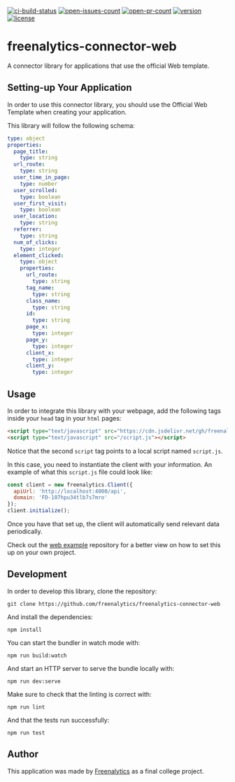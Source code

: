 [![ci-build-status](https://img.shields.io/github/workflow/status/freenalytics/freenalytics-connector-web/On%20Push%20%28Master%29?logo=github&label=CI)](https://github.com/freenalytics/freenalytics-connector-web)
[![open-issues-count](https://img.shields.io/github/issues-raw/freenalytics/freenalytics-connector-web?label=Open%20Issues&logo=github)](https://github.com/freenalytics/freenalytics-connector-web)
[![open-pr-count](https://img.shields.io/github/issues-pr-raw/freenalytics/freenalytics-connector-web?label=Open%20PRs&logo=github)](https://github.com/freenalytics/freenalytics-connector-web)
[![version](https://img.shields.io/github/package-json/v/freenalytics/freenalytics-connector-web?logo=Node.js&logoColor=white)](https://github.com/freenalytics/freenalytics-connector-web)
[![license](https://img.shields.io/github/license/freenalytics/freenalytics-connector-web)](https://github.com/freenalytics/freenalytics-connector-web)

# freenalytics-connector-web

A connector library for applications that use the official Web template.

## Setting-up Your Application

In order to use this connector library, you should use the Official Web Template when creating your application.

This library will follow the following schema:

```yml
type: object
properties:
  page_title:
    type: string
  url_route:
    type: string
  user_time_in_page:
    type: number
  user_scrolled:
    type: boolean
  user_first_visit:
    type: boolean
  user_location:
    type: string
  referrer:
    type: string
  num_of_clicks:
    type: integer
  element_clicked:
    type: object
    properties:
      url_route:
        type: string
      tag_name:
        type: string
      class_name:
        type: string
      id:
        type: string
      page_x:
        type: integer
      page_y:
        type: integer
      client_x:
        type: integer
      client_y:
        type: integer
```

## Usage

In order to integrate this library with your webpage, add the following tags inside your `head` tag in your `html` pages:

```html
<script type="text/javascript" src="https://cdn.jsdelivr.net/gh/freenalytics/freenalytics-connector-web@dist/connector.min.js"></script>
<script type="text/javascript" src="/script.js"></script>
```

Notice that the second `script` tag points to a local script named `script.js`.

In this case, you need to instantiate the client with your information. An example of what this `script.js` file could look like:

```js
const client = new freenalytics.Client({
  apiUrl: 'http://localhost:4000/api',
  domain: 'FD-107hpu34tlb7s7mro'
});
client.initialize();
```

Once you have that set up, the client will automatically send relevant data periodically.

Check out the [web example](https://github.com/freenalytics/example-web) repository for a better view on how to set this up on your
own project.

## Development

In order to develop this library, clone the repository:

```text
git clone https://github.com/freenalytics/freenalytics-connector-web
```

And install the dependencies:

```text
npm install
```

You can start the bundler in watch mode with:

```text
npm run build:watch
```

And start an HTTP server to serve the bundle locally with:

```text
npm run dev:serve
```

Make sure to check that the linting is correct with:

```text
npm run lint
```

And that the tests run successfully:

```text
npm run test
```

## Author

This application was made by [Freenalytics](https://github.com/freenalytics) as a final college project.
